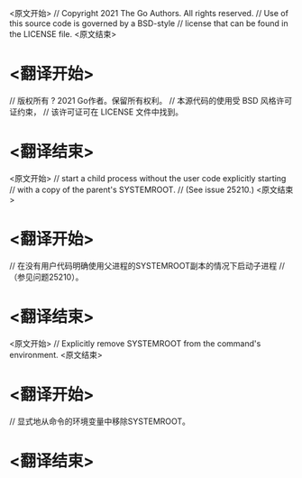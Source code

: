 
<原文开始>
// Copyright 2021 The Go Authors. All rights reserved.
// Use of this source code is governed by a BSD-style
// license that can be found in the LICENSE file.
<原文结束>

# <翻译开始>
// 版权所有 ? 2021 Go作者。保留所有权利。
// 本源代码的使用受 BSD 风格许可证约束，
// 该许可证可在 LICENSE 文件中找到。
# <翻译结束>


<原文开始>
// start a child process without the user code explicitly starting
// with a copy of the parent's SYSTEMROOT.
// (See issue 25210.)
<原文结束>

# <翻译开始>
// 在没有用户代码明确使用父进程的SYSTEMROOT副本的情况下启动子进程
// （参见问题25210）。
# <翻译结束>


<原文开始>
// Explicitly remove SYSTEMROOT from the command's environment.
<原文结束>

# <翻译开始>
// 显式地从命令的环境变量中移除SYSTEMROOT。
# <翻译结束>

